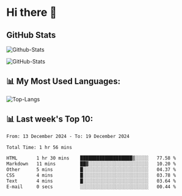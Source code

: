 # Hi there 👋

## GitHub Stats
![Github-Stats](https://github-readme-stats-sigma-five.vercel.app/api?username=ltorson&show_icons=true&theme=radical&count_private=true&show=reviews,discussions_started,discussions_answered,prs_merged,prs_merged_percentage)

![GitHub-Stats](https://github-readme-stats.vercel.app/api/wakatime?username=LeeTorson&theme=synthwave&size_weight=0.5&count_weight=0.5&title_color=36F9F6&langs_count=10&count_private=true)

## 📊 My Most Used Languages:
![Top-Langs](https://github-readme-stats-sigma-five.vercel.app/api/top-langs/?username=LTorson&layout=compact&langs_count=10)


## 📊 Last week's Top 10:
<!--START_SECTION:waka-->

```txt
From: 13 December 2024 - To: 19 December 2024

Total Time: 1 hr 56 mins

HTML       1 hr 30 mins    ███████████████████▒░░░░░   77.58 %
Markdown   11 mins         ██▓░░░░░░░░░░░░░░░░░░░░░░   10.20 %
Other      5 mins          █░░░░░░░░░░░░░░░░░░░░░░░░   04.37 %
CSS        4 mins          █░░░░░░░░░░░░░░░░░░░░░░░░   03.78 %
Text       4 mins          █░░░░░░░░░░░░░░░░░░░░░░░░   03.64 %
E-mail     0 secs          ░░░░░░░░░░░░░░░░░░░░░░░░░   00.44 %
```

<!--END_SECTION:waka-->
